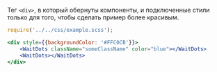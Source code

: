 Тег `<div>`, в который обернуты компоненты, и подключенные стили только для того, чтобы сделать пример более красивым.

 ```jsx
 require('../../css/example.scss');
 
 <div style={{backgroundColor: '#FFC0CB'}}>
     <WaitDots className="someClassName" color="blue"></WaitDots>
     <WaitDots></WaitDots>
 </div>
```

